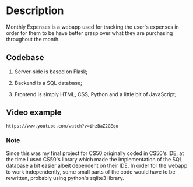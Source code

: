 # Description

Monthly Expenses is a webapp used for tracking the user's expenses in order for them to be have better grasp over what they are purchasing throughout the month.

## Codebase

1) Server-side is based on Flask;

2) Backend is a SQL database;

3) Frontend is simply HTML, CSS, Python and a little bit of JavaScript;

## Video example
`https://www.youtube.com/watch?v=ihzBaZ2GEqo`

### Note

Since this was my final project for CS50 originally coded in CS50's IDE, at the time I used CS50's library which made the implementation of the SQL database a bit easier albeit dependent on their IDE. In order for the webapp to work independently, some small parts of the code would have to be rewritten, probably using python's sqlite3 library.